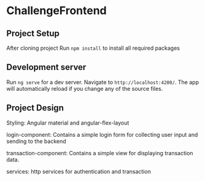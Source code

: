 # ChallengeFrontend

## Project Setup
After cloning project
Run `npm install` to install all required packages

## Development server

Run `ng serve` for a dev server. Navigate to `http://localhost:4200/`. The app will automatically reload if you change any of the source files.

## Project Design
Styling: Angular material and angular-flex-layout

login-component: Contains a simple login form for collecting user input and sending to the backend

transaction-component: Contains a simple view for displaying transaction data.

services: http services for authentication and transaction

